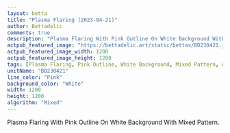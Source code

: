 ```yaml
---
layout: betta
title: "Plasma Flaring (2023-04-21)"
author: Bettadelic
comments: true
description: "Plasma Flaring With Pink Outline On White Background With Mixed Pattern."
actpub_featured_image: "https://bettadelic.art/static/bettas/BD230421.jpg"
actpub_featured_image_width: 1200
actpub_featured_image_height: 1200
tags: [Plasma Flaring, Pink Outline, White Background, Mixed Pattern, April 2023]
unitName: "BD230421"
line_color: "Pink"
background_color: "White"
width: 1200
height: 1200
algorithm: "Mixed"
---
```


Plasma Flaring With Pink Outline On White Background With Mixed Pattern.
